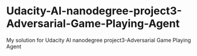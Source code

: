 # Udacity-AI-nanodegree-project3-Adversarial-Game-Playing-Agent
My solution for Udacity AI nanodegree project3-Adversarial Game Playing Agent

